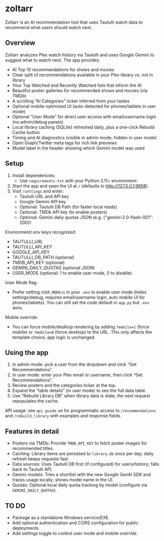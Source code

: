 # zoltarr
Zoltarr is an AI recommendation tool that uses Tautulli watch data to recommend what users should watch next.

## Overview
Zoltarr analyzes Plex watch history via Tautulli and uses Google Gemini to suggest what to watch next. The app provides:

- AI Top 10 recommendations for shows and movies
- Clear split of recommendations available in your Plex library vs. not in library
- Your Top Watched and Recently Watched lists that inform the AI
- Beautiful poster galleries for recommended shows and movies (via TMDb)
- A scrolling “AI Categories” ticker inferred from your tastes
- Optional mobile-optimized UI (auto-detected for phones/tablets in user mode)
- Optional “User Mode” for direct user access with email/username login (no admin/debug panels)
- Local library caching (SQLite) refreshed daily, plus a one-click Rebuild Cache button
- Timing and AI diagnostics (visible in admin mode; hidden in user mode)
- Open Graph/Twitter meta tags for rich link previews
- Model label in the header showing which Gemini model was used

## Setup
1. Install dependencies:
	- Use `requirements.txt` with your Python 3.11+ environment.
2. Start the app and open the UI at `/` (defaults to http://127.0.0.1:9658).
3. Visit `/settings` and enter:
	- Tautulli URL and API key
	- Google Gemini API key
	- Optional: Tautulli DB Path (for faster local reads)
	- Optional: TMDb API key (to enable posters)
	- Optional: Gemini daily quotas JSON (e.g. {"gemini-2.0-flash-001": 200})

Environment/.env keys recognized:
- TAUTULLI_URL
- TAUTULLI_API_KEY
- GOOGLE_API_KEY
- TAUTULLI_DB_PATH (optional)
- TMDB_API_KEY (optional)
- GEMINI_DAILY_QUOTAS (optional JSON)
 - USER_MODE (optional: 1 to enable user mode, 0 to disable)

User Mode flag:
- Prefer setting `USER_MODE=1` in your `.env` to enable user mode (hides settings/debug, requires email/username login, auto mobile UI for phones/tablets). You can still set the code default in `app.py` but `.env` wins.

Mobile override:
- You can force mobile/desktop rendering by adding `?mobile=1` (force mobile) or `?mobile=0` (force desktop) to the URL. This only affects the template choice; app logic is unchanged.

## Using the app
1. In admin mode: pick a user from the dropdown and click “Get Recommendations”.
2. In user mode: enter your Plex email or username, then click “Get Recommendations”.
3. Review posters and the categories ticker at the top.
4. Expand the “table details” (in user mode) to see the full data table.
5. Use “Rebuild Library DB” when library data is stale; the next request repopulates the cache.

API usage: see `api_guide.md` for programmatic access to `/recommendations` and `/rebuild_library` with examples and response fields.

## Features in detail
- Posters via TMDb: Provide `TMDB_API_KEY` to fetch poster images for recommended titles.
- Caching: Library items are persisted to `library.db` once per day; daily refresh keeps requests fast.
- Data sources: Uses Tautulli DB first (if configured) for users/history; falls back to Tautulli API.
- Gemini models: Tries a shortlist with the new Google GenAI SDK and tracks usage locally; shows model name in the UI.
- Quotas: Optional local daily quota tracking by model (configure via `GEMINI_DAILY_QUOTAS`).

## TO DO
- Package as a standalone Windows service/EXE.
- Add optional authentication and CORS configuration for public deployments.
- Add settings toggle to control user mode and mobile override.
